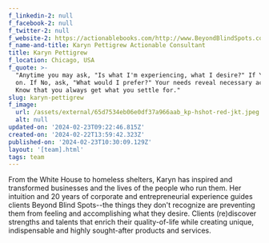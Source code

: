 ```yaml
---
f_linkedin-2: null
f_facebook-2: null
f_twitter-2: null
f_website-2: https://actionablebooks.com/http://www.BeyondBlindSpots.com
f_name-and-title: Karyn Pettigrew Actionable Consultant
title: Karyn Pettigrew
f_location: Chicago, USA
f_quote: >-
  "Anytime you may ask, "Is what I'm experiencing, what I desire?" If Yes, carry
  on. If No, ask, "What would I prefer?" Your needs reveal necessary actions.
  Know that you always get what you settle for."
slug: karyn-pettigrew
f_image:
  url: /assets/external/65d7534eb06e0df37a966aab_kp-hshot-red-jkt.jpeg
  alt: null
updated-on: '2024-02-23T09:22:46.815Z'
created-on: '2024-02-22T13:59:42.323Z'
published-on: '2024-02-23T10:30:09.129Z'
layout: '[team].html'
tags: team
---
```


From the White House to homeless shelters, Karyn has inspired and transformed businesses and the lives of the people who run them. Her intuition and 20 years of corporate and entrepreneurial experience guides clients Beyond Blind Spots--the things they don't recognize are preventing them from feeling and accomplishing what they desire. Clients (re)discover strengths and talents that enrich their quality-of-life while creating unique, indispensable and highly sought-after products and services.
